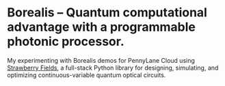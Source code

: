 # Borealis – Quantum computational advantage with a programmable photonic processor.
<p>My experimenting with Borealis demos for PennyLane Cloud using
  <a href="https://strawberryfields.ai">Strawberry Fields</a>, a full-stack Python library for
 designing, simulating, and optimizing continuous-variable quantum optical circuits.
 </p>
